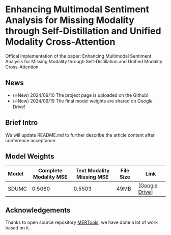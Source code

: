 # Enhancing Multimodal Sentiment Analysis for Missing Modality through Self-Distillation and Unified Modality Cross-Attention

Offical implementation of the paper: Enhancing Multimodal Sentiment Analysis for Missing Modality through Self-Distillation and Unified Modality Cross-Attention



## News

- (🔥New) 2024/09/10 The project page is uploaded on the Github!
- (🔥New) 2024/09/19 The final model weights are shared on Google Drive!
  

## Brief Intro



We will update README.md to further describe the article content after conference acceptance.



## Model Weights



| Model | Complete Modality MSE | Text Modality Missing MSE | File Size | Link                                                         |
| :---- | --------------------- | ------------------------- | --------- | ------------------------------------------------------------ |
| SDUMC | 0.5060                | 0.5503                    | 49MB      | [[Google Drive]](https://drive.google.com/file/d/1qDM47_lG0B2eXKVJ8nrx7iOFrd-bD9hC/view?usp=sharing) |



## Acknowledgements



Thanks to open source repository [MERTools](https://github.com/zeroQiaoba/MERTools), we have done a lot of work based on it.
